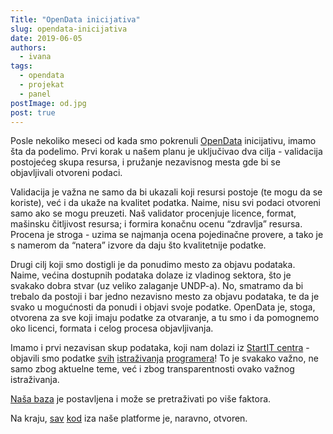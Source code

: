 ```yaml
---
Title: "OpenData inicijativa"
slug: opendata-inicijativa
date: 2019-06-05
authors:
  - ivana
tags:
  - opendata
  - projekat
  - panel
postImage: od.jpg
post: true
---
```


Posle nekoliko meseci od kada smo pokrenuli [OpenData](https://opendata.rs) inicijativu, imamo šta da podelimo. Prvi korak u našem planu je uključivao dva cilja - validacija postojećeg skupa resursa, i pružanje nezavisnog mesta gde bi se objavljivali otvoreni podaci.

Validacija je važna ne samo da bi ukazali koji resursi postoje (te mogu da se koriste), već i da ukaže na kvalitet podatka. Naime, nisu svi podaci otvoreni samo ako se mogu preuzeti. Naš validator procenjuje licence, format, mašinsku čitljivost resursa; i formira konačnu ocenu “zdravlja” resursa. Procena je stroga - uzima se najmanja ocena pojedinačne provere, a tako je s namerom da “natera” izvore da daju što kvalitetnije podatke.

Drugi cilj koji smo dostigli je da ponudimo mesto za objavu podataka. Naime, većina dostupnih podataka dolaze iz vladinog sektora, što je svakako dobra stvar (uz veliko zalaganje UNDP-a). No, smatramo da bi trebalo da postoji i bar jedno nezavisno mesto za objavu podataka, te da je svako u mogućnosti da ponudi i objavi svoje podatke. OpenData je, stoga, otvorena za sve koji imaju podatke za otvaranje, a tu smo i da pomognemo oko licenci, formata i celog procesa objavljivanja.

Imamo i prvi nezavisan skup podataka, koji nam dolazi iz [StartIT centra](https://startit.rs) - objavili smo podatke [svih](https://opendata.rs/r/startit-1/) [istraživanja](https://opendata.rs/r/startit-2/) [programera](https://opendata.rs/r/startit-3/)! To je svakako važno, ne samo zbog aktuelne teme, već i zbog transparentnosti ovako važnog istraživanja.

[Naša baza](https://opendata.rs/baza) je postavljena i može se pretraživati po više faktora.

Na kraju, [sav](https://github.com/HeapSpace/opendata-validator) [kod](https://github.com/HeapSpace/opendata-database) iza naše platforme je, naravno, otvoren.
